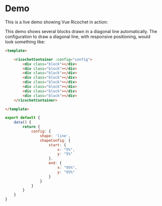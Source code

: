 # Demo

This is a live demo showing Vue Ricochet in action:

<demoComponent />

This demo shows several blocks drawn in a diagonal line automatically. The configuration to draw a diagonal line, with responsive positioning, would look something like:

```html
<template>

    <ricochetContainer :config="config">
        <div class="block"></div>
        <div class="block"></div>
        <div class="block"></div>
        <div class="block"></div>
        <div class="block"></div>
        <div class="block"></div>
        <div class="block"></div>
        <div class="block"></div>
    </ricochetContainer>

</template>
```

```js
export default {
    data() {
        return {
            config: {
                shape: 'line',
                shapeConfig: {
                    start: {
                        x: "5%",
                        y: "5%"
                    },
                    end: {
                        x: "95%",
                        y: "95%"
                    }
                }
            }
        }
    }
}
```
